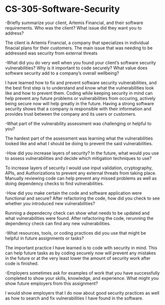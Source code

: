 # CS-305-Software-Security

-Briefly summarize your client, Artemis Financial, and their software requirements. Who was the client? What issue did they want you to address?

The client is Artemis Financial, a company that specializes in individual finacial plans for their customers. The main issue that was needing to be addressed was security from external threats

-What did you do very well when you found your client’s software security vulnerabilities? Why is it important to code securely? What value does software security add to a company’s overall wellbeing?

I have learned how to fix and prevent software security vulnerabilities, and the best first step is to understand and know what the vulnerabilities look like and how to prevent them. Coding while keeping security in mind can help prevent any future problems or vulnerabilities from occuring, actively being secure now will help greatly in the future. Having a strong software security shows that a company is responsible with their information and provides trust between the company and its users or customers.

-What part of the vulnerability assessment was challenging or helpful to you?

The hardest part of the assessment was learning what the vulnerabilities looked like and what I should be doing to prevent the said vulnerabilities.

-How did you increase layers of security? In the future, what would you use to assess vulnerabilities and decide which mitigation techniques to use?

To increase layers of security I would use input validation, cryptography, APIs, and Authorizations to prevent any external threats from taking place. Manually reviewing code can help prevent any missed problems as well as doing dependency checks to find vulnerabilities.

-How did you make certain the code and software application were functional and secure? After refactoring the code, how did you check to see whether you introduced new vulnerabilities?

Running a dependecny check can show what needs to be updated and what vulnerabilities were found. After refactoring the code, rerunning the dependency check can find any new vulnerabilities.

-What resources, tools, or coding practices did you use that might be helpful in future assignments or tasks?

The important practice I have learned is to code with security in mind. This can help future tasks as by coding securely now will prevent any mistakes in the future or at the very least lower the amount of security work after code is finished.

-Employers sometimes ask for examples of work that you have successfully completed to show your skills, knowledge, and experience. What might you show future employers from this assignment?

I would show employers that I do now about good security practices as well as how to search and fix vulnerabilities I have found in the software.
